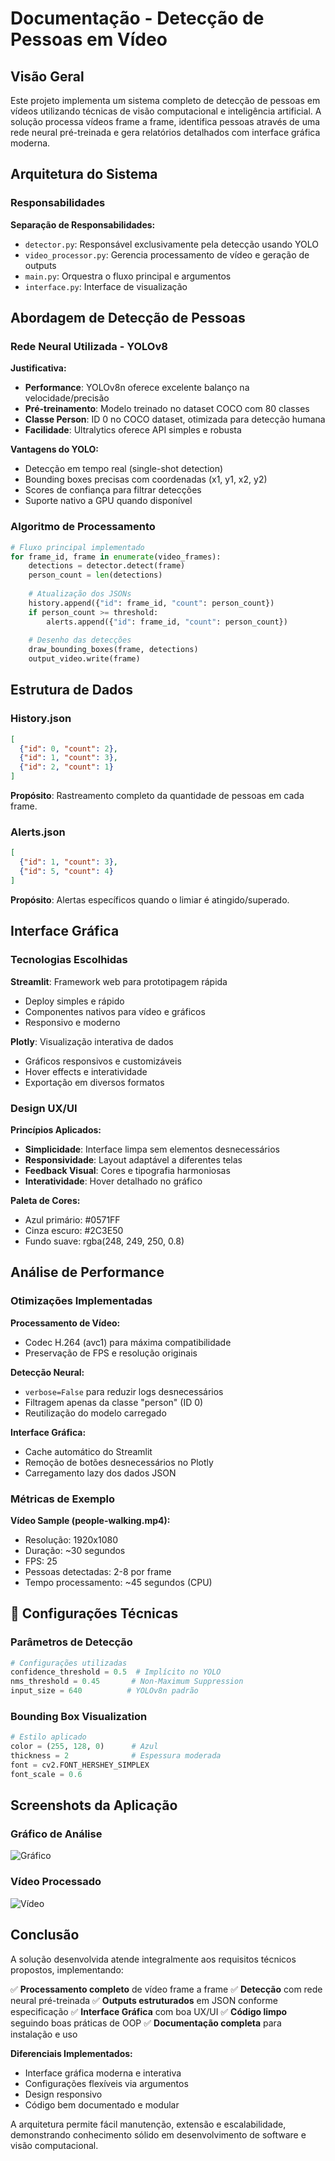 # Documentação - Detecção de Pessoas em Vídeo

## Visão Geral

Este projeto implementa um sistema completo de detecção de pessoas em vídeos utilizando técnicas de visão computacional e inteligência artificial. A solução processa vídeos frame a frame, identifica pessoas através de uma rede neural pré-treinada e gera relatórios detalhados com interface gráfica moderna.

## Arquitetura do Sistema

### Responsabilidades

**Separação de Responsabilidades:**
- `detector.py`: Responsável exclusivamente pela detecção usando YOLO
- `video_processor.py`: Gerencia processamento de vídeo e geração de outputs
- `main.py`: Orquestra o fluxo principal e argumentos
- `interface.py`: Interface de visualização

## Abordagem de Detecção de Pessoas

### Rede Neural Utilizada - YOLOv8

**Justificativa:**
- **Performance**: YOLOv8n oferece excelente balanço na velocidade/precisão
- **Pré-treinamento**: Modelo treinado no dataset COCO com 80 classes
- **Classe Person**: ID 0 no COCO dataset, otimizada para detecção humana
- **Facilidade**: Ultralytics oferece API simples e robusta

**Vantagens do YOLO:**
- Detecção em tempo real (single-shot detection)
- Bounding boxes precisas com coordenadas (x1, y1, x2, y2)
- Scores de confiança para filtrar detecções
- Suporte nativo a GPU quando disponível

### Algoritmo de Processamento

```python
# Fluxo principal implementado
for frame_id, frame in enumerate(video_frames):
    detections = detector.detect(frame)
    person_count = len(detections)
    
    # Atualização dos JSONs
    history.append({"id": frame_id, "count": person_count})
    if person_count >= threshold:
        alerts.append({"id": frame_id, "count": person_count})
    
    # Desenho das detecções
    draw_bounding_boxes(frame, detections)
    output_video.write(frame)
```

## Estrutura de Dados

### History.json
```json
[
  {"id": 0, "count": 2},
  {"id": 1, "count": 3},
  {"id": 2, "count": 1}
]
```
**Propósito**: Rastreamento completo da quantidade de pessoas em cada frame.

### Alerts.json
```json
[
  {"id": 1, "count": 3},
  {"id": 5, "count": 4}
]
```
**Propósito**: Alertas específicos quando o limiar é atingido/superado.

## Interface Gráfica

### Tecnologias Escolhidas

**Streamlit**: Framework web para prototipagem rápida
- Deploy simples e rápido
- Componentes nativos para vídeo e gráficos
- Responsivo e moderno

**Plotly**: Visualização interativa de dados
- Gráficos responsivos e customizáveis
- Hover effects e interatividade
- Exportação em diversos formatos

### Design UX/UI

**Princípios Aplicados:**
- **Simplicidade**: Interface limpa sem elementos desnecessários
- **Responsividade**: Layout adaptável a diferentes telas
- **Feedback Visual**: Cores e tipografia harmoniosas
- **Interatividade**: Hover detalhado no gráfico

**Paleta de Cores:**
- Azul primário: #0571FF
- Cinza escuro: #2C3E50
- Fundo suave: rgba(248, 249, 250, 0.8)

## Análise de Performance

### Otimizações Implementadas

**Processamento de Vídeo:**
- Codec H.264 (avc1) para máxima compatibilidade
- Preservação de FPS e resolução originais

**Detecção Neural:**
- `verbose=False` para reduzir logs desnecessários
- Filtragem apenas da classe "person" (ID 0)
- Reutilização do modelo carregado

**Interface Gráfica:**
- Cache automático do Streamlit
- Remoção de botões desnecessários no Plotly
- Carregamento lazy dos dados JSON

### Métricas de Exemplo

**Vídeo Sample (people-walking.mp4):**
- Resolução: 1920x1080
- Duração: ~30 segundos
- FPS: 25
- Pessoas detectadas: 2-8 por frame
- Tempo processamento: ~45 segundos (CPU)

## 🔧 Configurações Técnicas

### Parâmetros de Detecção

```python
# Configurações utilizadas
confidence_threshold = 0.5  # Implícito no YOLO
nms_threshold = 0.45       # Non-Maximum Suppression
input_size = 640          # YOLOv8n padrão
```

### Bounding Box Visualization

```python
# Estilo aplicado
color = (255, 128, 0)      # Azul
thickness = 2              # Espessura moderada
font = cv2.FONT_HERSHEY_SIMPLEX
font_scale = 0.6
```

## Screenshots da Aplicação

### Gráfico de Análise
![Gráfico](./screenshots/grafico.png)


### Vídeo Processado
![Vídeo](./screenshots/video_processado.png)

## Conclusão

A solução desenvolvida atende integralmente aos requisitos técnicos propostos, implementando:

✅ **Processamento completo** de vídeo frame a frame
✅ **Detecção** com rede neural pré-treinada
✅ **Outputs estruturados** em JSON conforme especificação
✅ **Interface Gráfica** com boa UX/UI
✅ **Código limpo** seguindo boas práticas de OOP
✅ **Documentação completa** para instalação e uso

**Diferenciais Implementados:**
- Interface gráfica moderna e interativa
- Configurações flexíveis via argumentos
- Design responsivo
- Código bem documentado e modular

A arquitetura permite fácil manutenção, extensão e escalabilidade, demonstrando conhecimento sólido em desenvolvimento de software e visão computacional.